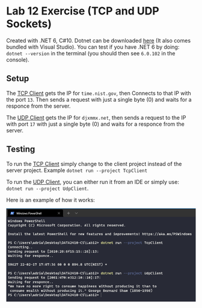 # Lab 12 Exercise (TCP and UDP Sockets)

Created with .NET 6, C#10. Dotnet can be downloaded [here](https://dotnet.microsoft.com/en-us/download) (It also comes bundled with Visual Studio). You can test if you have .NET 6 by doing: `dotnet --version` in the terminal (you should then see `6.0.102` in the console).

## Setup

The [TCP Client](https://github.com/s341507/DATA2410-Csharp/blob/main/Lab12/TcpClient/Program.cs) gets the IP for `time.nist.gov`, then Connects to that IP with the port `13`. Then sends a request with just a single byte (0) and waits for a responce from the server.

The [UDP Client](https://github.com/s341507/DATA2410-Csharp/blob/main/Lab12/UdpClient/Program.cs) gets the IP for `djxmmx.net`, then sends a request to the IP with port `17` with just a single byte (0) and waits for a responce from the server.

## Testing

To run the [TCP Client](https://github.com/s341507/DATA2410-Csharp/blob/main/Lab12/TcpClient/Program.cs) simply change to the client project instead of the server project. Example `dotnet run --project TcpClient`

To run the [UDP Client](https://github.com/s341507/DATA2410-Csharp/blob/main/Lab12/UdpClient/Program.cs), you can either run it from an IDE or simply use: `dotnet run --project UdpClient`.

Here is an example of how it works:

![](./test.png)
